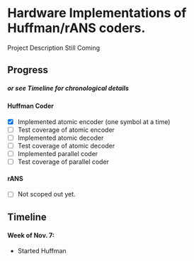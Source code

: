 # Hardware Implementations of Huffman/rANS coders.

Project Description Still Coming

## Progress
##### or see Timeline for chronological details

#### Huffman Coder
- [x] Implemented atomic encoder (one symbol at a time)
- [ ] Test coverage of atomic encoder
- [ ] Implemented atomic decoder
- [ ] Test coverage of atomic decoder
- [ ] Implemented parallel coder
- [ ] Test coverage of parallel coder

#### rANS
- [ ] Not scoped out yet.

## Timeline

#### Week of Nov. 7:
 - Started Huffman 
